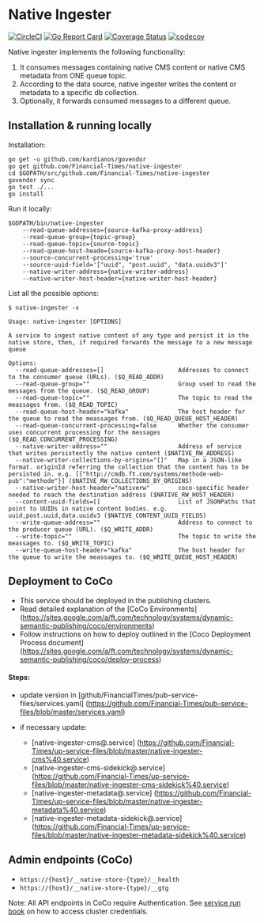 Native Ingester
===============
[![CircleCI](https://circleci.com/gh/Financial-Times/native-ingester.svg?style=svg)](https://circleci.com/gh/Financial-Times/native-ingester) [![Go Report Card](https://goreportcard.com/badge/github.com/Financial-Times/native-ingester)](https://goreportcard.com/report/github.com/Financial-Times/native-ingester) [![Coverage Status](https://coveralls.io/repos/github/Financial-Times/native-ingester/badge.svg?branch=master)](https://coveralls.io/github/Financial-Times/native-ingester?branch=master) [![codecov](https://codecov.io/gh/Financial-Times/native-ingester/branch/master/graph/badge.svg)](https://codecov.io/gh/Financial-Times/native-ingester)

Native ingester implements the following functionality:
1. It consumes messages containing native CMS content or native CMS metadata from ONE queue topic.
1. According to the data source, native ingester writes the content or metadata to a specific db collection.
1. Optionally, it forwards consumed messages to a different queue.

## Installation & running locally
Installation:
```
go get -u github.com/kardianos/govendor
go get github.com/Financial-Times/native-ingester
cd $GOPATH/src/github.com/Financial-Times/native-ingester
govendor sync 
go test ./...
go install

```
Run it locally:
```
$GOPATH/bin/native-ingester
    --read-queue-addresses={source-kafka-proxy-address}
    --read-queue-group={topic-group}
    --read-queue-topic={source-topic}
    --read-queue-host-heade={source-kafka-proxy-host-header}
    --source-concurrent-processing='true'
    --source-uuid-field='["uuid", "post.uuid", "data.uuidv3"]'
    --native-writer-address={native-writer-address}
    --native-writer-host-header={native-writer-host-header}
```
List all the possible options:
```
$ native-ingester -v

Usage: native-ingester [OPTIONS]

A service to ingest native content of any type and persist it in the native store, then, if required forwards the message to a new message queue

Options:
  --read-queue-addresses=[]                     Addresses to connect to the consumer queue (URLs). ($Q_READ_ADDR)
  --read-queue-group=""                         Group used to read the messages from the queue. ($Q_READ_GROUP)
  --read-queue-topic=""                         The topic to read the meassages from. ($Q_READ_TOPIC)
  --read-queue-host-header="kafka"              The host header for the queue to read the meassages from. ($Q_READ_QUEUE_HOST_HEADER)
  --read-queue-concurrent-processing=false      Whether the consumer uses concurrent processing for the messages ($Q_READ_CONCURRENT_PROCESSING)
  --native-writer-address=""                    Address of service that writes persistently the native content ($NATIVE_RW_ADDRESS)
  --native-writer-collections-by-origins="[]"   Map in a JSON-like format. originId referring the collection that the content has to be persisted in. e.g. [{"http://cmdb.ft.com/systems/methode-web-pub":"methode"}] ($NATIVE_RW_COLLECTIONS_BY_ORIGINS)
  --native-writer-host-header="nativerw"        coco-specific header needed to reach the destination address ($NATIVE_RW_HOST_HEADER)
  --content-uuid-fields=[]                      List of JSONPaths that point to UUIDs in native content bodies. e.g. uuid,post.uuid,data.uuidv3 ($NATIVE_CONTENT_UUID_FIELDS)
  --write-queue-address=""                      Address to connect to the producer queue (URL). ($Q_WRITE_ADDR)
  --write-topic=""                              The topic to write the meassages to. ($Q_WRITE_TOPIC)
  --write-queue-host-header="kafka"             The host header for the queue to write the meassages to. ($Q_WRITE_QUEUE_HOST_HEADER)

```

## Deployment to CoCo
- This service should be deployed in the publishing clusters.
- Read detailed explanation of the [CoCo Environments] (https://sites.google.com/a/ft.com/technology/systems/dynamic-semantic-publishing/coco/environments)
- Follow instructions on how to deploy outlined in the [Coco Deployment Process document] (https://sites.google.com/a/ft.com/technology/systems/dynamic-semantic-publishing/coco/deploy-process)

#### Steps:
- update version in [github/FinancialTimes/pub-service-files/services.yaml] (https://github.com/Financial-Times/pub-service-files/blob/master/services.yaml)  

- if necessary update:
     - [native-ingester-cms@.service] (https://github.com/Financial-Times/up-service-files/blob/master/native-ingester-cms%40.service)
     - [native-ingester-cms-sidekick@.service] (https://github.com/Financial-Times/up-service-files/blob/master/native-ingester-cms-sidekick%40.service)
     - [native-ingester-metadata@.service] (https://github.com/Financial-Times/up-service-files/blob/master/native-ingester-metadata%40.service)
     - [native-ingester-metadata-sidekick@.service] (https://github.com/Financial-Times/up-service-files/blob/master/native-ingester-metadata-sidekick%40.service)

## Admin endpoints (CoCo)

  - `https://{host}/__native-store-{type}/__health`
  - `https://{host}/__native-store-{type}/__gtg`

Note: All API endpoints in CoCo require Authentication.
See [service run book](https://dewey.ft.com/native-ingester.html) on how to access cluster credentials.  
